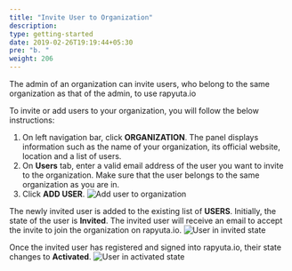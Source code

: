 ```yaml
---
title: "Invite User to Organization"
description:
type: getting-started
date: 2019-02-26T19:19:44+05:30
pre: "b. "
weight: 206
---
```

The admin of an organization can invite users, who belong to the same
organization as that of the admin, to use rapyuta.io

To invite or add users to your organization, you will follow the below
instructions:

1. On left navigation bar, click **ORGANIZATION**. The panel displays
   information such as the name of your organization, its official website,
   location and a list of users.
2. On **Users** tab, enter a valid email address of the user you want to
   invite to the organization. Make sure that the user belongs to the same
   organization as you are in.
3. Click **ADD USER**.
   ![Add user to organization](/images/getting-started/organization/add-usr-org.png?classes=border,shadow&width=50pc)

The newly invited user is added to the existing list of **USERS**. Initially,
the state of the user is **Invited**. The invited user will receive an email to
accept the invite to join the organization on rapyuta.io.
![User in invited state](/images/getting-started/organization/user-is-invited.png?classes=border,shadow&width=50pc)

Once the invited user has registered and signed into rapyuta.io, their state
changes to **Activated**.
![User in activated state](/images/getting-started/organization/invited-user-signs-in.png?classes=border,shadow&width=50pc)